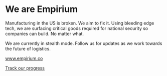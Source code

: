 # We are Empirium

Manufacturing in the US is broken. We aim to fix it. Using bleeding edge tech, we are surfacing critical goods required for national security so companies can build. No matter what.

We are currently in stealth mode. Follow us for updates as we work towards the future of logistics.

www.empirium.co

[Track our progress](https://github.com/orgs/empiriumco/projects/2)
